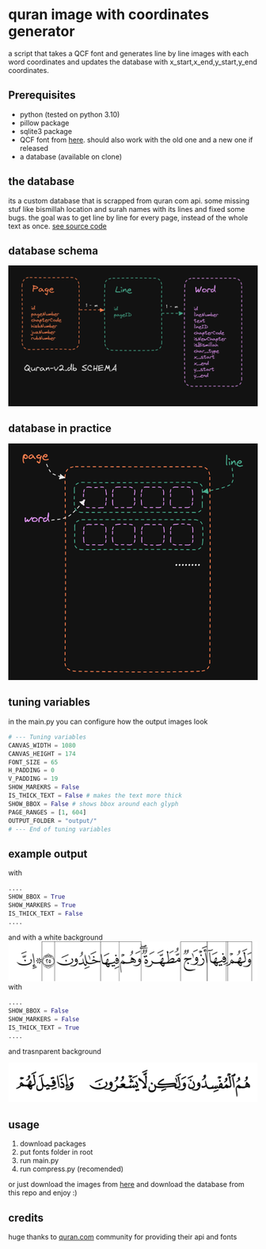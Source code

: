# quran image with coordinates generator

a script that takes a QCF font and generates line by line images with each word coordinates and updates the database with x_start,x_end,y_start,y_end coordinates.

## Prerequisites

- python (tested on python 3.10)
- pillow package
- sqlite3 package
- QCF font from [here](https://github.com/quran/quran.com-frontend-next/tree/master/public/fonts/quran/hafs/v2/ttf). should also work with the old one and a new one if released
- a database (available on clone)

## the database

its a custom database that is scrapped from quran com api. some missing stuf like bismillah location and surah names with its lines and fixed some bugs.
the goal was to get line by line for every page, instead of the whole text as once. [see source code](https://github.com/fai9al7dad/quran-starter-api/tree/Main/src/utils)

## database schema

![database schema](/images/readme/quran_schema.png "database schema")

## database in practice

![database in practice](/images/readme/database_in_practice.png "database in practice")

## tuning variables

in the main.py you can configure how the output images look

```python
# --- Tuning variables
CANVAS_WIDTH = 1080
CANVAS_HEIGHT = 174
FONT_SIZE = 65
H_PADDING = 0
V_PADDING = 19
SHOW_MAREKRS = False
IS_THICK_TEXT = False # makes the text more thick
SHOW_BBOX = False # shows bbox around each glyph
PAGE_RANGES = [1, 604]
OUTPUT_FOLDER = "output/"
# --- End of tuning variables
```

## example output

with

```python
....
SHOW_BBOX = True
SHOW_MARKERS = True
IS_THICK_TEXT = False
....
```

and with a white background
![output example 1](/images/readme/output.png "output example 1")
with

```python
....
SHOW_BBOX = False
SHOW_MARKERS = False
IS_THICK_TEXT = True
....
```

and trasnparent background

![output example 2](/images/readme/output_2.png "output example 2")

## usage

1. download packages
2. put fonts folder in root
3. run main.py
4. run compress.py (recomended)

or just download the images from [here](https://drive.google.com/drive/folders/1EGmE-mihzC7pLilGA6_NCvdJQb2sXiiS?usp=share_link) and download the database from this repo and enjoy :)

## credits

huge thanks to [quran.com](https://github.com/quran) community for providing their api and fonts
